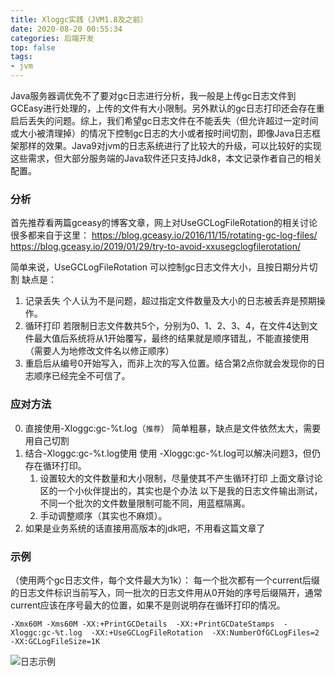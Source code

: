 ```yaml
---
title: Xloggc实践（JVM1.8及之前）
date: 2020-08-20 00:55:34
categories: 后端开发
top: false
tags:
- jvm
---
```

Java服务器调优免不了要对gc日志进行分析，我一般是上传gc日志文件到GCEasy进行处理的，上传的文件有大小限制。另外默认的gc日志打印还会存在重启后丢失的问题。综上，我们希望gc日志文件在不能丢失（但允许超过一定时间或大小被清理掉）的情况下控制gc日志的大小或者按时间切割，即像Java日志框架那样的效果。Java9对jvm的日志系统进行了比较大的升级，可以比较好的实现这些需求，但大部分服务端的Java软件还只支持Jdk8，本文记录作者自己的相关配置。
<!-- more -->
### 分析
首先推荐看两篇gceasy的博客文章，网上对UseGCLogFileRotation的相关讨论很多都来自于这里：
https://blog.gceasy.io/2016/11/15/rotating-gc-log-files/
https://blog.gceasy.io/2019/01/29/try-to-avoid-xxusegclogfilerotation/

简单来说，UseGCLogFileRotation 可以控制gc日志文件大小，且按日期分片切割
缺点是：

1. 记录丢失
   个人认为不是问题，超过指定文件数量及大小的日志被丢弃是预期操作。
2.  循环打印
    若限制日志文件数共5个，分别为0、1、2、3、4，在文件4达到文件最大值后系统将从1开始覆写，最终的结果就是顺序错乱，不能直接使用（需要人为地修改文件名以修正顺序）
3. 重启后从编号0开始写入，而非上次的写入位置。结合第2点你就会发现你的日志顺序已经完全不可信了。

### 应对方法
0. 直接使用-Xloggc:gc-%t.log（`推荐`）
   简单粗暴，缺点是文件依然太大，需要用自己切割
1. 结合-Xloggc:gc-%t.log使用
   使用 -Xloggc:gc-%t.log可以解决问题3，但仍存在循环打印。
    1. 设置较大的文件数量和大小限制，尽量使其不产生循环打印
       上面文章讨论区的一个小伙伴提出的，其实也是个办法
       以下是我的日志文件输出测试，不同一个批次的文件数量限制可能不同，用蓝框隔离。
    2. 手动调整顺序（其实也不麻烦）。
3. 如果是业务系统的话直接用高版本的jdk吧，不用看这篇文章了

### 示例
（使用两个gc日志文件，每个文件最大为1k）：
每一个批次都有一个current后缀的日志文件标识当前写入，同一批次的日志文件用从0开始的序号后缀隔开，通常current应该在序号最大的位置，如果不是则说明存在循环打印的情况。
```shell
-Xmx60M -Xms60M -XX:+PrintGCDetails  -XX:+PrintGCDateStamps  -Xloggc:gc-%t.log  -XX:+UseGCLogFileRotation  -XX:NumberOfGCLogFiles=2  -XX:GCLogFileSize=1K
```


![日志示例](https://img-blog.csdnimg.cn/20200820003502171.png?x-oss-process=image/watermark,type_ZmFuZ3poZW5naGVpdGk,shadow_10,text_aHR0cHM6Ly9ibG9nLmNzZG4ubmV0L2FsaW55dWE=,size_16,color_FFFFFF,t_70#pic_center)
